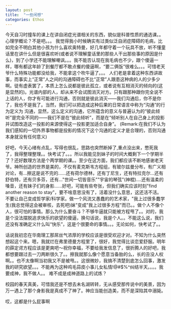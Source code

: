 ```yaml
---
layout: post
title:  "一些闲想"
categories: Ethos
---
```


今天自习时撞车的课上在讲自闭症光谱相关的东西，貌似是科普性质的通选课。。心理学概论？不是吧。。。
我觉得我小时候确实有过类似泛自闭症障碍的毛病，比如完全不明白其他小孩为什么喜欢奥特曼，好几年都守着一个玩具不放，听不懂童话里在讲什么但是很喜欢听(或者说不理解童话里的那些人干出那些事的原因是什么)，到了小学还不能理解嘲讽。。。我不能否认现在我毛病也不少，跟个傻逼一样，哪有都这年龄了到餐厅都不敢点餐的傻逼啊，“要二俩饭”很难么。。。可惜老天爷什么特殊功能都没给我，不能拿这个吹牛逼了。。。
人们老是拿着这种东西讲故事，而事实上“正常”人之间的沟通障碍也不比“正常”人跟患这种病的人的少多少啊。徒有虚表罢了，本质上怎么说都是彼此孤立，或者说有互相消灭的倾向的(这是显然的)。光谱内部的人，却从来不会试图消灭对方。只有跟那种跟你完全说不上话的人，你才有可能进行沟通，否则就是彼此消灭——我们沟通后，你不是你了，我也不是我了。当然，我们可以把造成这种后果的日常语言中称为“沟通”的行为定义为 沟通，显然，这么定义的沟通，它所蕴含的意义与普遍认为的“彼此倾听”是完全不同的——我们不是在“彼此倾听”，而是在“倾听别人在自己身上的投影并试图改造这一投影的来源使得这一投影更加适合自身”。
(Remark:在我们不认为我们感知的一切外界事物都是投影的情况下这个沟通的定义才是合理的，否则沟通本身就没有任何意义)

好吧，今天心绪有点乱，写得也很乱，思路也突然断掉了,重点没出来，憋死我了，我得整理整理。。快考试了。。。所以我能见到妹子的时间大概剩下一个学期半了？还好数理方法是个两学期的课。。至少在这方面，我们都应该不断地感谢老天爷。神所创造的世界是美的，不仅有麦克斯韦方程组，有玻尔兹曼分布，有广义相对论，有...擦这是说不完的......还有荷尔德林，还有丁尼生，还有特拉克尔...还有舒伯特，还有贝多芬，还有..."世间一切皆音乐""宇宙的琴弦"(神棍)....还有温柔的嗓音，还有妹子们的身影......好吧，可能有些夸张，但我们确实应该时刻"find another reason to stay"，要不啥意思没有了，活着没什么意思，这还活不活。不要让自己变成哲学家/科学家。做一个风流又愚蠢的的艺术家，"我上过很多蠢学生(我总觉得这会被审核，去死吧)妹"变成"我上过很多方程"而已。。做个人不像个人，很可怕的事情。那么为什么要奋斗？不够牛逼就只能被方程甩了。。对的，我是个没法摆脱追求快乐的欲望的傻逼，换句话说，我是个人。。不能这么说，我们还没有准确定义什么叫“快乐”，这是个很要命的事情。。。无论如何，快考试了。。

话说我初恋在华南理工那屌丝气浓厚的学校应该是很受欢迎才对。不知为什么突然想起这个来。嗯，我就烂在弗里德曼方程里了，很好，我觉得比谈恋爱舒服。明年的薛定谔方程应该是更爽吧～祝你幸福，不要给我发信息了，很折腾人的好吧，我都想要跟过去一刀两断很久了。。擦我就那么像个愿意当备胎的么，长的丑没人权啊。。也不太像啊当初我又不是被甩。。这很微妙，我搞不清楚到底怎么回事，激发我的研究欲望。。。不能再为这种鸡毛蒜皮小事儿女私情!@#$%^纠结半天。。。。我要成神，我不做人。。
难不成是成神道路上的试炼？

校园的春天真美，可惜我还是不想去未名湖转转，无从感受那传说中的美景，因为万一遇上了那个身影我是真成不了神了。神应当能创造美，而不是深陷其中溺毙。

哎，这都是什么屁事啊